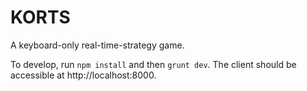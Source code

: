 KORTS
=====
A keyboard-only real-time-strategy game.

To develop, run `npm install` and then `grunt dev`.  The client should be accessible at http://localhost:8000.
